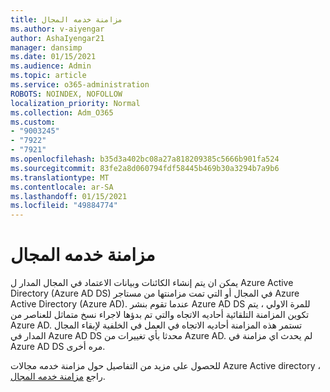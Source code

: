 ```yaml
---
title: مزامنة خدمه المجال
ms.author: v-aiyengar
author: AshaIyengar21
manager: dansimp
ms.date: 01/15/2021
ms.audience: Admin
ms.topic: article
ms.service: o365-administration
ROBOTS: NOINDEX, NOFOLLOW
localization_priority: Normal
ms.collection: Adm_O365
ms.custom:
- "9003245"
- "7922"
- "7921"
ms.openlocfilehash: b35d3a402bc08a27a818209385c5666b901fa524
ms.sourcegitcommit: 83fe2a8d060794fdf58445b469b30a3294b7a9b6
ms.translationtype: MT
ms.contentlocale: ar-SA
ms.lasthandoff: 01/15/2021
ms.locfileid: "49884774"
---
```

# <a name="domain-service-synchronization"></a>مزامنة خدمه المجال

يمكن ان يتم إنشاء الكائنات وبيانات الاعتماد في المجال المدار ل Azure Active Directory (Azure AD DS) في المجال أو التي تمت مزامنتها من مستاجر Azure Active Directory (Azure AD). عندما تقوم بنشر Azure AD DS للمرة الاولي ، يتم تكوين المزامنة التلقائية أحاديه الاتجاه والتي تم بدؤها لاجراء نسخ متماثل للعناصر من Azure AD. تستمر هذه المزامنة أحاديه الاتجاه في العمل في الخلفية لإبقاء المجال المدار في Azure AD DS محدثا بأي تغييرات من Azure AD. لم يحدث اي مزامنة في Azure AD DS مره أخرى.

للحصول علي مزيد من التفاصيل حول مزامنة خدمه مجالات Azure Active directory ، راجع [مزامنة خدمه المجال](https://docs.microsoft.com/azure/active-directory-domain-services/synchronization). 
